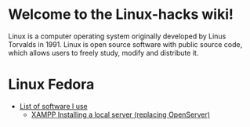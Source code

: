 # Welcome to the Linux-hacks wiki!
Linux is a computer operating system originally developed by Linus Torvalds in 1991. Linux is open source software with public source code, which allows users to freely study, modify and distribute it.
# Linux Fedora

* [List of software I use](https://github.com/RedMooner/Linux-hacks/wiki/List-of-software-I-use)
    * [XAMPP Installing a local server (replacing OpenServer)](https://github.com/RedMooner/Linux-hacks/wiki/Installing-a-local-server-(replacing-OpenServer))

